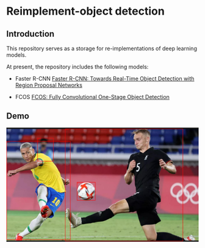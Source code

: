 # Reimplement-object detection
## Introduction
This repository serves as a storage for re-implementations of deep learning models. 

At present, the repository includes the following models:

- Faster R-CNN [Faster R-CNN: Towards Real-Time Object Detection with Region Proposal Networks](https://arxiv.org/abs/1506.01497)

- FCOS [FCOS: Fully Convolutional One-Stage Object Detection](https://arxiv.org/abs/1904.01355)

## Demo

![image object detection](1.PNG)
